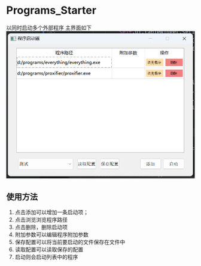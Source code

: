 # Programs_Starter
以同时启动多个外部程序
主界面如下
![主界面](https://github.com/Windowsxp002/Programs_Starter/blob/main/Pictures/mainui.png)
## 使用方法
1. 点击添加可以增加一条启动项；
2. 点击浏览浏览程序路径
3. 点击删除，删除启动项
4. 附加参数可以编辑程序附加参数
5. 保存配置可以将当前要启动的文件保存在文件中
6. 读取配置可以读取保存的配置
7. 启动则会启动列表中的程序


